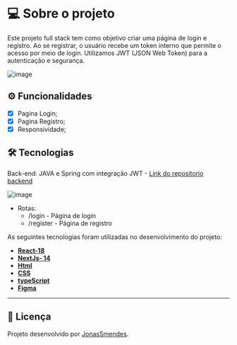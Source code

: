 # 💻 Sobre o projeto

Este projeto full stack tem como objetivo criar uma página de login e registro. Ao se registrar, o usuário recebe um token interno que permite o acesso por meio de login. Utilizamos JWT (JSON Web Token) para a autenticação e segurança.

![image](https://github.com/user-attachments/assets/8a525f5e-6d7d-4483-a42d-a4cd792d209b)


## ⚙️ Funcionalidades

- [x]  Pagina Login;
- [x]  Pagina Registro;
- [X]  Responsividade;

## 🛠 Tecnologias

Back-end: JAVA e Spring com integração JWT - [Link do repositorio backend](https://github.com/JonasSMendes/java-auth-login-api)

![image](https://github.com/user-attachments/assets/94bb0bde-d56c-4fda-9cef-475ba72a9f08)

* Rotas:
  * /login - Página de login
  * /register - Página de registro



As seguintes tecnologias foram utilizadas no desenvolvimento do projeto:

- **[React-18](https://react.dev/community)**
- **[NextJs- 14](https://nextjs.org/docs)**
- **[Html](https://developer.mozilla.org/pt-BR/docs/Web/HTML)**
- **[CSS](https://developer.mozilla.org/pt-BR/docs/Web/CSS)**
- **[typeScript](https://www.typescriptlang.org/docs/)**
- **[Figma](https://www.figma.com/design/7T1wkErczpMOBeqtpVjMSb/Login-Page-Design?node-id=6-920&t=ooqMHZpxnrR2yoxY-0)**

---


## 📝 Licença

Projeto desenvolvido por [JonasSmendes](https://repositorio-jonas-mendes.vercel.app/).
